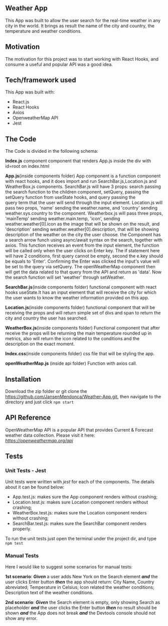 
## Weather App

This App was built to allow the user search for the real-time weather in any city in the world. It brings as result the 
name of the city and country, the temperature and weather conditions.

## Motivation

The motivation for this project was to start working with React Hooks, and consume a useful and popular API was a good idea.

## Tech/framework used

This App was built with:
- React.js
- React Hooks
- Axios
- OpenweatherMap API
- Jest

## The Code

The Code is divided in the following schema:

**Index.js** component
component that renders App.js inside the div with id=root on index.html

**App.js**(inside components folder)
App component is a function component with react hooks, and it does import and run 
SearchBar.js,Location.js and WeatherBox.js components.
SearchBar.js will have 3 props: search passing the search function to the children component,
setQuery, passing the setQuery function from useState hooks, and query passing the		
query term that the user will send through the input element.
Location.js will pass two props, 'name' sending the weather.name, 
and 'country' sending weather.sys.country to the component.
Weatherbox.js will pass three props, 'mainTemp' sending weather.main.temp,
'icon', sending weather.weather[0].icon as the image that will be shown on the
result, and 'description' sending weather.weather[0].description, that will	
be showing description of the weather on the city the user choose.
the Component has a search arrow funch using async/await 
syntax on the search, together with axios. This function
receives an event from the input element, the function 
will be called only when the user clicks on  Enter key.
The if statement here will have 2 conditions, first query cannot be empty,
second the e.key should be equals to 'Enter'.
Confirming the Enter was clicked the input's value will be 
set to the query via setQuery. The openWeatherMap component
then will get the data related to that query from the API and
return as 'data'.
Now the search function will set 'weather' through setWeather.

**SearchBar.js**(inside components folder)
functional component with react hooks useState.It has an input element that will receive the city
for which the user wants to know the weather information provided on this app.

**Location.js**(inside components folder)
functional component that will be receiving the props and will return simple set of divs and
span to return the city and country the user has searched.

**WeatherBox.js**(inside components folder)
Functional component that after receive the props will be returning the 
main temperature rounded up in metrics, also will return the icon related to the conditions
and the description on the exact moment.

**Index.css**(inside components folder)
css file that will be styling the app.

**openWeatherMap.js** (inside api folder)
Function with axios call.


## Installation

Download the zip folder or git clone the https://github.com/JansenMendonca/Weather-App.git, 
then navigate to the directory and just click `npm start`

## API Reference

OpenWeatherMap API is a popular API that provides Current & Forecast weather data collection. Please visit it here: *https://openweathermap.org/api* 

## Tests

### Unit Tests - Jest
Unit tests were written with *jest* for each of the components. The details about it can be found below:
- App.test.js: makes sure the App component renders without crashing;
- Location.test.js: makes sure Location component renders without crashing;
- WeatherBox.test.js: makes sure the Location component renders without crashing;
- SearchBar.test.js: makes sure the SearchBar component renders properly.

To run the unit tests just open the terminal under the project dir, and type `npm test` 

### Manual Tests
Here I would like to suggest some scenarios for manual tests:

**1st scenario**:
***Given***  a user adds New York on the Search element
***and*** the user clicks Enter button
***then*** the app should return:
City Name, Country abreviated;
Temperature in Celsius;
Icon related the weather conditions;
Description text of the weather conditions.

**2nd scenario**:
***Given*** the Search element is empty, only showing Search as placeholder
***and*** the user clicks the Enter button
***then*** no result should be shown ***and*** the App does not break ***and*** the Devtools console should not show any error.










